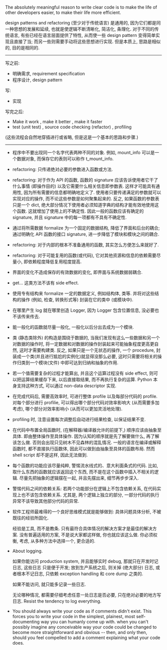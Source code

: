 The absolutely meaningful reason to write clear code is to make the life of other developers easier, to make their life more efficient.

design patterns and refactoring (至少对于传统语言) 是通用的, 因为它们都是同一种思想的发展和延续, 也就是使逻辑不断清晰化, 简洁化, 条理化. 对于不同的传统语言, 有些已经在语言层面提供了特性, 从而使一些 design pattern 变得简单实现且直接了当; 而另一些则需要手动将这些思想进行实现. 但是本质上, 思路是相似的, 目的是相同的.

-----
写之前:
- 明确需求, requirement specification
- 程序设计, design pattern

写:
- 实现

写完之后:
- Make it work     , make it better                  , make it faster
- test (unit test) , source code checking (refactor) , profiling

(这些流程会自然地穿插进行或省略, 但是这是一个基本的思路和步骤.)

-----
- 程序中不要出现同一个名字代表两种不同的对象. 例如, mount_info 可以是一个数据对象, 而保存它的表则可以称作 t_mount_info.

- refactoring: 只传递绝对必要的参数进入函数或方法.

- refactoring: 对于作为 API 的函数, 函数的 signature 应该告诉使用者它干了什么事情 (即操作目的) 以及它需要什么相关信息即参数表. 这样才可能具有通用性, 因为所有需要的信息都明确地定义了. 使用者只要传递满足的参数就可以实现对应的操作, 而不论这些参数是如何聚集起来的. 反之, 如果函数的参数表只是一个 dict, 绝大部分情况下使用者必须知道字典的结构才能有效地使用这个函数. 这就增加了使用上的不确定性. 因此一般的函数应该有确定的 signature, 并且 signature 中的每一项都有不具有不确定性.

- 通过将所需数据 formalize 为一个固定的数据结构, 降低了界面和后台的耦合; 通过明确化 API 函数的接口 signature, 进一步降低了模块和模块之间的耦合.

- refactoring: 对于内部的根本不准备通用的函数, 其实怎么方便怎么来就好了.

- refactoring: 对于可能复用的函数(或代码), 它对其他资源和信息的依赖需要尽量小, 即依赖程度降低复用程度提高.

- 界面的变化不造成保存的有效数据的变化, 即界面与系统数据弱耦合.

- get... 这类方法不该有 side effect.

- 使用专有结构来 formalize 一定的数据定义, 例如结构体, 类等. 并将对这些结构的操作 (例如, 检查, 转换形式等) 封装在它的类中 (或模块中).

- 在哪里产生 log 就在哪里创造 Logger, 因为 Logger 包含位置信息, 没必要也不该传来传去.

- 能一般化的函数就尽量一般化, 一般化以后分出去成为一个模块.

- 类 (静态类除外) 的构造是围绕于数据的, 当我们发现有这么一些数据和另一个对数据的操作时, 将一定数据和对数据的操作封装起来可能抽象程度更高更自然, 这时才需要构建类. 反之, 如果只是一个无状态的操作, 一个 procedure, 封装成一个类(并且进行尴尬的实例化)就显得没那么必要, 这时只需要将相关的操作归类到一个模块(文件) 中即可达到归纳和抽象的作用.

- 若一个值需要复杂的过程才能算出, 并且这个运算过程没有 side effect, 则可以把运算结果缓存下来, 以后直接取结果, 而不再执行复杂的运算. Python 本身支持这种方式, 可以通过 non-data descriptor 实现.
- 在完成代码后, 需要高效率时, 可进行整体 profile 以及每部分代码的 profile. 对每个部分进行 profilie, 可以得出哪个部分代码对效率影响大 (从而需要多加考虑), 哪个部分对效率影响小 (从而可以更加灵活地处理).
- profiling 时, 注意设置每次调整后自动进行结果检查, 以保证结果不变.
- 在代码中布置全局函数时, (在解释器/编译器允许的前提下,) 顺序应该由抽象至具体. 即由整体操作至具体操作. 因为认知的顺序就是先了解要做什么, 再了解该怎么做. 否则会出现只见树木不见森林的混乱情况. 一般的语言在编译或解释函数时, 都不直接执行函数体, 因此可以做到由抽象至具体的函数布局. 然而 shell script 却不是这样, 因此无法做到.
- 每个函数的功能应该尽量纯粹, 警惕流水线式的、意大利面条式的代码. 比如, 取什么东西的函数就应该返回这个东西, 而不是在这个函数中插入不相关的逻辑. 尽量先把抽象的逻辑摆在一起, 并且先摆出来, 细节再步步深入.
- 警惕代码之间的依赖关系: 若两个功能部分在逻辑上不包含依赖关系, 在代码实现上也不该包含依赖关系. 尤其是, 两个逻辑上独立的部分, 一部分代码的执行异常不该导致其他部分代码的异常.

- 软件工程师最难得的一个良好思维模式就是能够做到:
  具体问题具体分析, 不被既往的经验所固化.

  经验是工具, 而不是教条. 只有最符合具体情况的解决方案才是最佳的解决方案.
  没有普遍适用的方案, 不是说大家都这样做, 你也就应该这么做. 你必须权衡, 考虑,
  从多种方法中选择一个, 更合适的.

- About logging.

  如果你能访问 production system, 并且能够实时 debug, 那就只在开发时记日志, 这些日志
  只是便于开发; 放到生产系统之后, 则关掉 (绝大部分) 日志, 或者根本不记日志, 只依赖
  exception handling 和 core dump 之类的.

  如果不能访问, 就只能多记录一些日志.

  无论哪种情况, 都需要仔细考虑任意一处日志是否必要, 只在绝对必要的地方写日志.
  Resist the tendency to log everything.

- You should always write your code as if comments didn't exist. This forces you to write your code in the simplest, plainest, most self-documenting way you can humanly come up with.
when you can't possibly imagine any conceivable way your code could be changed to become more straightforward and obvious -- then, and only then, should you feel compelled to add a comment explaining what your code does.
